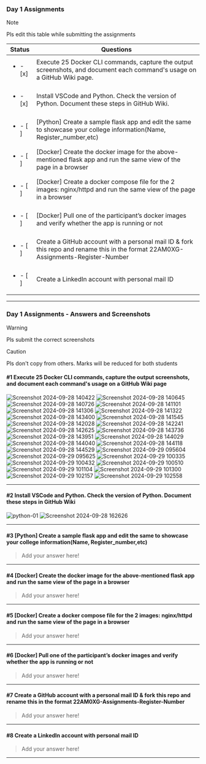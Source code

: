 ### Day 1 Assignments

> [!NOTE]
> Pls edit this table while submitting the assignments

| Status         | Questions     | 
|----------------|---------------|
| <ul><li>- [x] </li></ul> | Execute 25 Docker CLI commands, capture the output screenshots, and document each command's usage on a GitHub Wiki page. |
| <ul><li>- [x] </li></ul> | Install VSCode and Python. Check the version of Python. Document these steps in GitHub Wiki. |
| <ul><li>- [ ] </li></ul> | [Python] Create a sample flask app and edit the same to showcase your college information(Name, Register_number,etc) |
| <ul><li>- [ ] </li></ul> | [Docker] Create the docker image for the above-mentioned flask app and run the same view of the page in a browser |
| <ul><li>- [ ] </li></ul> | [Docker] Create a docker compose file for the 2 images: nginx/httpd and run the same view of the page in a browser |
| <ul><li>- [ ] </li></ul> | [Docker] Pull one of the participant’s docker images and verify whether the app is running or not  |
| <ul><li>- [ ] </li></ul> | Create a GitHub account with a personal mail ID & fork this repo and rename this in the format 22AM0XG-Assignments-Register-Number  |
| <ul><li>- [ ] </li></ul> | Create a LinkedIn account with personal mail ID  |

***

### Day 1 Assignments - Answers and Screenshots

> [!WARNING]
> Pls submit the correct screenshots

> [!CAUTION]
> Pls don't copy from others. Marks will be reduced for both students

#### #1 Execute 25 Docker CLI commands, capture the output screenshots, and document each command's usage on a GitHub Wiki page
![Screenshot 2024-09-28 140422](https://github.com/user-attachments/assets/29a86999-d4d1-4541-be13-2e263bf34c0c)
![Screenshot 2024-09-28 140645](https://github.com/user-attachments/assets/b46b3d95-944d-41cf-b737-b5edfb3e3964)
![Screenshot 2024-09-28 140726](https://github.com/user-attachments/assets/245c9e6f-2605-4b28-8e78-f412436e200a)
![Screenshot 2024-09-28 141101](https://github.com/user-attachments/assets/dfcb1ba2-2d4e-43c2-a85d-e7b4759b6375)
![Screenshot 2024-09-28 141306](https://github.com/user-attachments/assets/9b66e325-38c3-4906-b1a9-f7fb4e967190)
![Screenshot 2024-09-28 141322](https://github.com/user-attachments/assets/f6165670-d7b3-42dd-9f7a-7d21351f3ff4)
![Screenshot 2024-09-28 143400](https://github.com/user-attachments/assets/a87d6e43-1072-40dc-afa9-b1991872385f)
![Screenshot 2024-09-28 141545](https://github.com/user-attachments/assets/e24e10cb-3cc6-4078-b884-ad27671d8b62)
![Screenshot 2024-09-28 142028](https://github.com/user-attachments/assets/24e477c3-6546-4077-92ca-3467d56d4fc8)
![Screenshot 2024-09-28 142241](https://github.com/user-attachments/assets/e20cdc89-def2-441f-86cd-21f88586f576)
![Screenshot 2024-09-28 142625](https://github.com/user-attachments/assets/69f0266b-508c-46f3-96fe-da0b87f82efa)
![Screenshot 2024-09-28 143736](https://github.com/user-attachments/assets/a86b47cb-7d59-4977-9551-7164f225d785)
![Screenshot 2024-09-28 143951](https://github.com/user-attachments/assets/bfec653c-a38e-46f3-8c67-a170cf15bd7b)
![Screenshot 2024-09-28 144029](https://github.com/user-attachments/assets/61da5a43-4075-4684-97d3-24a281416025)
![Screenshot 2024-09-28 144040](https://github.com/user-attachments/assets/e01638c6-f883-4760-a48f-f67b46e023f2)
![Screenshot 2024-09-28 144118](https://github.com/user-attachments/assets/c8288234-f377-43ff-a682-6c57265060a7)
![Screenshot 2024-09-28 144529](https://github.com/user-attachments/assets/d60bbc1d-8851-4008-8777-f1be69a3de1d)
![Screenshot 2024-09-29 095604](https://github.com/user-attachments/assets/d7fd0e74-23f0-482a-ac40-643619d50bf5)
![Screenshot 2024-09-29 095625](https://github.com/user-attachments/assets/cf007f34-d8af-4e83-bbd0-069607f3c163)
![Screenshot 2024-09-29 100335](https://github.com/user-attachments/assets/c139cab8-d25a-430d-a431-e025565bcd0d)
![Screenshot 2024-09-29 100432](https://github.com/user-attachments/assets/0f91b0ea-1add-48a3-b188-fa03688d6bf8)
![Screenshot 2024-09-29 100510](https://github.com/user-attachments/assets/ed339c60-4247-4edd-a630-f483e87f27ef)
![Screenshot 2024-09-29 101104](https://github.com/user-attachments/assets/2311c82a-c99b-4c2f-ba5f-b9103a10b977)
![Screenshot 2024-09-29 101300](https://github.com/user-attachments/assets/ae92ba73-52f4-4659-a81a-44ec65d944af)
![Screenshot 2024-09-29 102157](https://github.com/user-attachments/assets/96060050-4cc0-4d0b-97de-4a0e4fe20c96)
![Screenshot 2024-09-29 102558](https://github.com/user-attachments/assets/2d81f523-364b-4c36-ada0-275ba0d12452)

***

#### #2 Install VSCode and Python. Check the version of Python. Document these steps in GitHub Wiki
![python-01](https://github.com/user-attachments/assets/eab7cd02-07c7-47df-b4f7-21bb8431b4ca)
![Screenshot 2024-09-28 162626](https://github.com/user-attachments/assets/816ae5d1-6ba3-4389-980e-c0e8164b1347)


***

#### #3 [Python] Create a sample flask app and edit the same to showcase your college information(Name, Register_number,etc)
> Add your answer here!

***

#### #4 [Docker] Create the docker image for the above-mentioned flask app and run the same view of the page in a browser
> Add your answer here!

***

#### #5 [Docker] Create a docker compose file for the 2 images: nginx/httpd and run the same view of the page in a browser
> Add your answer here!

***

#### #6 [Docker] Pull one of the participant’s docker images and verify whether the app is running or not
> Add your answer here!

***

#### #7 Create a GitHub account with a personal mail ID & fork this repo and rename this in the format 22AM0XG-Assignments-Register-Number
> Add your answer here!

***

#### #8 Create a LinkedIn account with personal mail ID
> Add your answer here!

***
